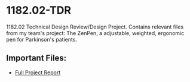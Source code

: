 # 1182.02-TDR
1182.02 Technical Design Review/Design Project. Contains relevant files from my team's project: The ZenPen, a adjustable, weighted, ergonomic pen for Parkinson's patients.


## Important Files:

- [Full Project Report](github.com/sconnair/1182.02-TDR/1182.02-TDR-Report.pdf)
